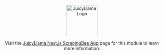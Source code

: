 <div align="center">
  <a href="https://juicyllama.com/" target="_blank">
    <img src="https://juicyllama.com/assets/images/icon.png" width="100" alt="JuicyLlama Logo" />
  </a>

Visit the [JuicyLlama NestJs ScrapingBee App](https://juicyllama.com/apps/scrapingbee) page for this module to learn more information.
</div>
